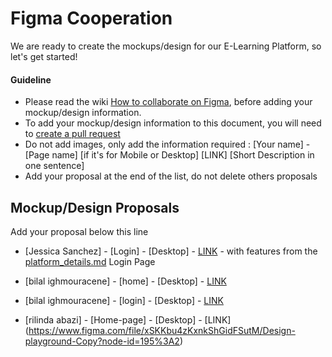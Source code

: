 # Figma Cooperation

We are ready to create the  mockups/design for our E-Learning Platform, so let's get started! 

#### Guideline
- Please read the wiki [How to collaborate on Figma](https://github.com/Junior-Devs/2020-Junior-Devs-Project/wiki/How-to-collaborate-on-Figma), before adding your mockup/design information.
- To add your mockup/design information to this document, you will need to [create a pull request](https://junior-devs.com/git-guide)
- Do not add images, only add the information required : [Your name] - [Page name] [if it's for Mobile or Desktop] [LINK] [Short Description in one sentence]
- Add your proposal at the end of the list, do not delete others proposals

## Mockup/Design Proposals

Add your proposal below this line

- [Jessica Sanchez] - [Login] - [Desktop] - [LINK](https://www.figma.com/file/g7MDcderKLL6xRsba6NKBo/Elearning-Platform---draft?node-id=0%3A1) - with features from the [platform_details.md](https://github.com/JessSanchezC/2020-Junior-Devs-Project/blob/master/wiki/platform_details.md#1-login-page) Login Page

- [bilal ighmouracene] - [home] - [Desktop] - [LINK](https://www.figma.com/file/HNLdpIu2S7kV0G03By3Sh1/Design-playground-(Copy)?node-id=1%3A3)  

- [bilal ighmouracene] - [login] - [Desktop] - [LINK](https://www.figma.com/file/Pg2lkDRCAE03RmVqdYo7XO/Elearning-Platform-(login)?node-id=0%3A1)

-   [rilinda abazi] - [Home-page] - [Desktop] - [LINK] (https://www.figma.com/file/xSKKbu4zKxnkShGidFSutM/Design-playground-Copy?node-id=195%3A2)
